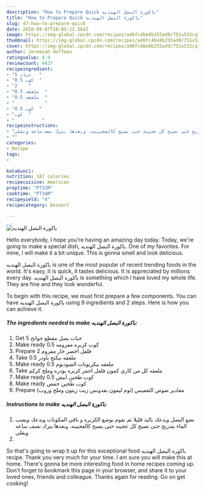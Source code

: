 ```yaml
---
description: "How to Prepare Quick باكورة البصل الهنديه"
title: "How to Prepare Quick باكورة البصل الهنديه"
slug: 47-how-to-prepare-quick
date: 2020-09-07T18:05:12.564Z
image: https://img-global.cpcdn.com/recipes/ad6fc4be8b255ad9/751x532cq70/الصورة-الرئيسية-لوصفةباكورة-البصل-الهنديه.jpg
thumbnail: https://img-global.cpcdn.com/recipes/ad6fc4be8b255ad9/751x532cq70/الصورة-الرئيسية-لوصفةباكورة-البصل-الهنديه.jpg
cover: https://img-global.cpcdn.com/recipes/ad6fc4be8b255ad9/751x532cq70/الصورة-الرئيسية-لوصفةباكورة-البصل-الهنديه.jpg
author: Jeremiah Hoffman
ratingvalue: 4.9
reviewcount: 4437
recipeingredient:
- "5 حبات   "
- "0.5 كوب  "
- "2    "
- "0.5 ملعقه  "
- "0.5 ملعقه  "
- "           "
- "0.5 كوب  "
- "كوب  "
- "          "
recipeinstructions:
- "نضع البصل ويدعك باليد قليلا ثم نقوم بوضع الكزبره و باقي المكونات ويدعك ويصب الماء بتدريج حتى تصبح كل عجينه حتى يصبح كالعجيينه. وبعدها يترك نصف ساعه ويقلى"
- ""
categories:
- Recipe
tags:
- 

katakunci:  
nutrition: 187 calories
recipecuisine: American
preptime: "PT32M"
cooktime: "PT34M"
recipeyield: "4"
recipecategory: Dessert

---
```



![باكورة البصل الهنديه](https://img-global.cpcdn.com/recipes/ad6fc4be8b255ad9/751x532cq70/الصورة-الرئيسية-لوصفةباكورة-البصل-الهنديه.jpg)

Hello everybody, I hope you're having an amazing day today. Today, we're going to make a special dish, باكورة البصل الهنديه. One of my favorites. For mine, I will make it a bit unique. This is gonna smell and look delicious.



باكورة البصل الهنديه is one of the most popular of recent trending foods in the world. It's easy, it is quick, it tastes delicious. It is appreciated by millions every day. باكورة البصل الهنديه is something which I have loved my whole life. They are fine and they look wonderful.


To begin with this recipe, we must first prepare a few components. You can have باكورة البصل الهنديه using 9 ingredients and 2 steps. Here is how you can achieve it.

<!--inarticleads1-->

##### The ingredients needed to make باكورة البصل الهنديه:

1. Get 5 حبات بصل مقطع جوانح
1. Make ready 0.5 كوب كزبره مفرومه
1. Prepare 2 فلفل اخضر حار مفروم
1. Take 0.5 ملعقه بيكنج باودر
1. Make ready 0.5 ملعقه بيكربونات الصوديوم
1. Take  ملعقه كل من كاري كمون فلفل احمر كزبره بودره وملح كركم
1. Make ready 0.5 كوب طحين ابيض
1. Make ready كوب طحين حمص
1. Prepare  مقادير صوص التغميس (ثوم ليمون بقدونس زيت زيتون وملح وروب)




<!--inarticleads2-->

##### Instructions to make باكورة البصل الهنديه:

1. نضع البصل ويدعك باليد قليلا ثم نقوم بوضع الكزبره و باقي المكونات ويدعك ويصب الماء بتدريج حتى تصبح كل عجينه حتى يصبح كالعجيينه. وبعدها يترك نصف ساعه ويقلى
1. 




So that's going to wrap it up for this exceptional food باكورة البصل الهنديه recipe. Thank you very much for your time. I am sure you will make this at home. There's gonna be more interesting food in home recipes coming up. Don't forget to bookmark this page in your browser, and share it to your loved ones, friends and colleague. Thanks again for reading. Go on get cooking!
